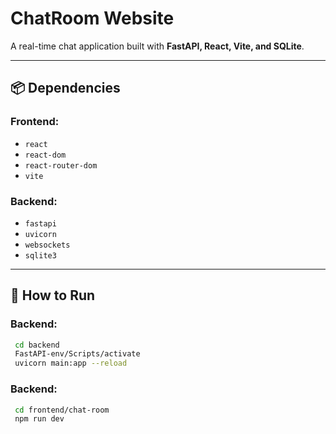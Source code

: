 # ChatRoom Website

A real-time chat application built with **FastAPI, React, Vite, and SQLite**.

---

## 📦 Dependencies

### Frontend:
- `react`
- `react-dom`
- `react-router-dom`
- `vite`

### Backend:
- `fastapi`
- `uvicorn`
- `websockets`
- `sqlite3`

---

## 🚀 How to Run

### Backend:
   ```sh
    cd backend
    FastAPI-env/Scripts/activate
    uvicorn main:app --reload
   ```
### Backend:
   ```sh
    cd frontend/chat-room
    npm run dev
